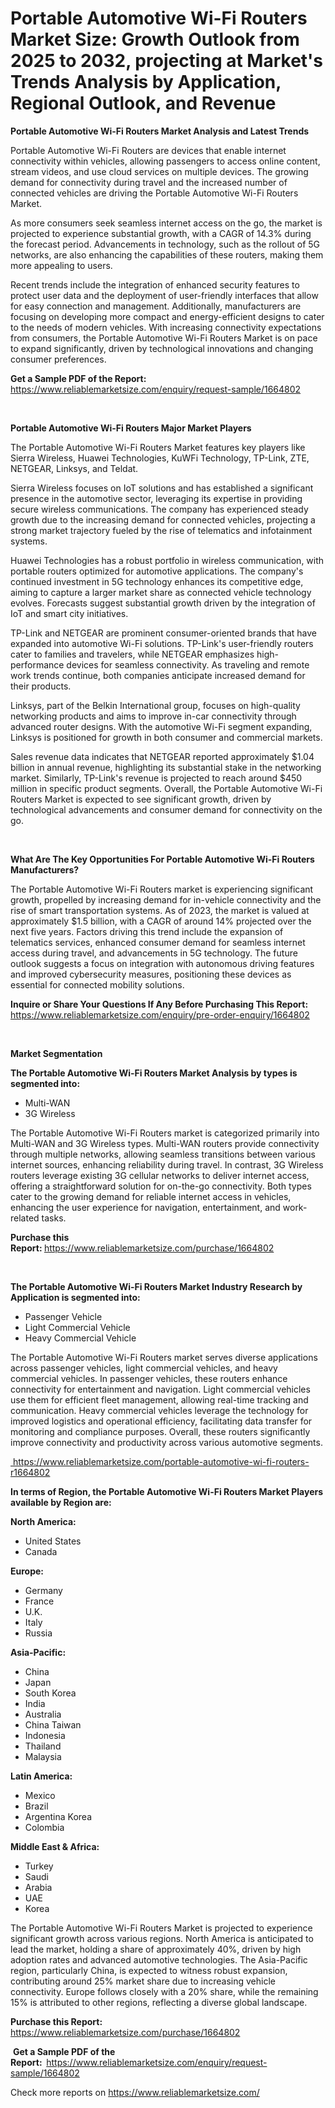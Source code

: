 <p><h1>Portable Automotive Wi-Fi Routers Market Size: Growth Outlook from 2025 to 2032, projecting at Market's Trends Analysis by Application, Regional Outlook, and Revenue</h1></p><p><strong>Portable Automotive Wi-Fi Routers Market Analysis and Latest Trends</strong></p>
<p><p>Portable Automotive Wi-Fi Routers are devices that enable internet connectivity within vehicles, allowing passengers to access online content, stream videos, and use cloud services on multiple devices. The growing demand for connectivity during travel and the increased number of connected vehicles are driving the Portable Automotive Wi-Fi Routers Market. </p><p>As more consumers seek seamless internet access on the go, the market is projected to experience substantial growth, with a CAGR of 14.3% during the forecast period. Advancements in technology, such as the rollout of 5G networks, are also enhancing the capabilities of these routers, making them more appealing to users. </p><p>Recent trends include the integration of enhanced security features to protect user data and the deployment of user-friendly interfaces that allow for easy connection and management. Additionally, manufacturers are focusing on developing more compact and energy-efficient designs to cater to the needs of modern vehicles. With increasing connectivity expectations from consumers, the Portable Automotive Wi-Fi Routers Market is on pace to expand significantly, driven by technological innovations and changing consumer preferences.</p></p>
<p><strong>Get a Sample PDF of the Report:&nbsp;</strong> <a href="https://www.reliablemarketsize.com/enquiry/request-sample/1664802?utm_campaign=3555&utm_medium=2&utm_source=Github&utm_content=ia&utm_term=23032025&utm_id=portable-automotive-wi-fi-routers">https://www.reliablemarketsize.com/enquiry/request-sample/1664802</a></p>
<p>&nbsp;</p>
<p><strong>Portable Automotive Wi-Fi Routers Major Market Players</strong></p>
<p><p>The Portable Automotive Wi-Fi Routers Market features key players like Sierra Wireless, Huawei Technologies, KuWFi Technology, TP-Link, ZTE, NETGEAR, Linksys, and Teldat. </p><p>Sierra Wireless focuses on IoT solutions and has established a significant presence in the automotive sector, leveraging its expertise in providing secure wireless communications. The company has experienced steady growth due to the increasing demand for connected vehicles, projecting a strong market trajectory fueled by the rise of telematics and infotainment systems.</p><p>Huawei Technologies has a robust portfolio in wireless communication, with portable routers optimized for automotive applications. The company's continued investment in 5G technology enhances its competitive edge, aiming to capture a larger market share as connected vehicle technology evolves. Forecasts suggest substantial growth driven by the integration of IoT and smart city initiatives.</p><p>TP-Link and NETGEAR are prominent consumer-oriented brands that have expanded into automotive Wi-Fi solutions. TP-Link's user-friendly routers cater to families and travelers, while NETGEAR emphasizes high-performance devices for seamless connectivity. As traveling and remote work trends continue, both companies anticipate increased demand for their products.</p><p>Linksys, part of the Belkin International group, focuses on high-quality networking products and aims to improve in-car connectivity through advanced router designs. With the automotive Wi-Fi segment expanding, Linksys is positioned for growth in both consumer and commercial markets.</p><p>Sales revenue data indicates that NETGEAR reported approximately $1.04 billion in annual revenue, highlighting its substantial stake in the networking market. Similarly, TP-Link's revenue is projected to reach around $450 million in specific product segments. Overall, the Portable Automotive Wi-Fi Routers Market is expected to see significant growth, driven by technological advancements and consumer demand for connectivity on the go.</p></p>
<p>&nbsp;</p>
<p><strong>What Are The Key Opportunities For Portable Automotive Wi-Fi Routers Manufacturers?</strong></p>
<p><p>The Portable Automotive Wi-Fi Routers market is experiencing significant growth, propelled by increasing demand for in-vehicle connectivity and the rise of smart transportation systems. As of 2023, the market is valued at approximately $1.5 billion, with a CAGR of around 14% projected over the next five years. Factors driving this trend include the expansion of telematics services, enhanced consumer demand for seamless internet access during travel, and advancements in 5G technology. The future outlook suggests a focus on integration with autonomous driving features and improved cybersecurity measures, positioning these devices as essential for connected mobility solutions.</p></p>
<p><strong>Inquire or Share Your Questions If Any Before Purchasing This Report:</strong> <a href="https://www.reliablemarketsize.com/enquiry/pre-order-enquiry/1664802?utm_campaign=3555&utm_medium=2&utm_source=Github&utm_content=ia&utm_term=23032025&utm_id=portable-automotive-wi-fi-routers">https://www.reliablemarketsize.com/enquiry/pre-order-enquiry/1664802</a></p>
<p>&nbsp;</p>
<p><strong>Market Segmentation</strong></p>
<p><strong>The Portable Automotive Wi-Fi Routers Market Analysis by types is segmented into:</strong></p>
<p><ul><li>Multi-WAN</li><li>3G Wireless</li></ul></p>
<p><p>The Portable Automotive Wi-Fi Routers market is categorized primarily into Multi-WAN and 3G Wireless types. Multi-WAN routers provide connectivity through multiple networks, allowing seamless transitions between various internet sources, enhancing reliability during travel. In contrast, 3G Wireless routers leverage existing 3G cellular networks to deliver internet access, offering a straightforward solution for on-the-go connectivity. Both types cater to the growing demand for reliable internet access in vehicles, enhancing the user experience for navigation, entertainment, and work-related tasks.</p></p>
<p><strong>Purchase this Report:&nbsp;</strong><a href="https://www.reliablemarketsize.com/purchase/1664802?utm_campaign=3555&utm_medium=2&utm_source=Github&utm_content=ia&utm_term=23032025&utm_id=portable-automotive-wi-fi-routers">https://www.reliablemarketsize.com/purchase/1664802</a></p>
<p>&nbsp;</p>
<p><strong>The Portable Automotive Wi-Fi Routers Market Industry Research by Application is segmented into:</strong></p>
<p><ul><li>Passenger Vehicle</li><li>Light Commercial Vehicle</li><li>Heavy Commercial Vehicle</li></ul></p>
<p><p>The Portable Automotive Wi-Fi Routers market serves diverse applications across passenger vehicles, light commercial vehicles, and heavy commercial vehicles. In passenger vehicles, these routers enhance connectivity for entertainment and navigation. Light commercial vehicles use them for efficient fleet management, allowing real-time tracking and communication. Heavy commercial vehicles leverage the technology for improved logistics and operational efficiency, facilitating data transfer for monitoring and compliance purposes. Overall, these routers significantly improve connectivity and productivity across various automotive segments.</p></p>
<p><a href="https://www.reliablemarketsize.com/portable-automotive-wi-fi-routers-r1664802?utm_campaign=3555&utm_medium=2&utm_source=Github&utm_content=ia&utm_term=23032025&utm_id=portable-automotive-wi-fi-routers">&nbsp;https://www.reliablemarketsize.com/portable-automotive-wi-fi-routers-r1664802</a></p>
<p><strong>In terms of Region, the Portable Automotive Wi-Fi Routers Market Players available by Region are:</strong></p>
<p>
    <p> <strong> North America: </strong>
        <ul>
            <li>United States</li>
            <li>Canada</li>
        </ul>
        </p> 
    <p> <strong> Europe: </strong>
        <ul>
            <li>Germany</li>
            <li>France</li>
            <li>U.K.</li>
            <li>Italy</li>
            <li>Russia</li>
        </ul>
        </p> 
    <p> <strong> Asia-Pacific: </strong>
        <ul>
            <li>China</li>
            <li>Japan</li>
            <li>South Korea</li>
            <li>India</li>
            <li>Australia</li>
            <li>China Taiwan</li>
            <li>Indonesia</li>
            <li>Thailand</li>
            <li>Malaysia</li>
        </ul>
        </p> 
    <p> <strong> Latin America: </strong>
        <ul>
            <li>Mexico</li>
            <li>Brazil</li>
            <li>Argentina Korea</li>
            <li>Colombia</li>
        </ul>
        </p> 
    <p> <strong> Middle East & Africa: </strong>
        <ul>
            <li>Turkey</li>
            <li>Saudi</li>
            <li>Arabia</li>
            <li>UAE</li>
            <li>Korea</li>
        </ul>
    </p>
    </p>
<p><p>The Portable Automotive Wi-Fi Routers Market is projected to experience significant growth across various regions. North America is anticipated to lead the market, holding a share of approximately 40%, driven by high adoption rates and advanced automotive technologies. The Asia-Pacific region, particularly China, is expected to witness robust expansion, contributing around 25% market share due to increasing vehicle connectivity. Europe follows closely with a 20% share, while the remaining 15% is attributed to other regions, reflecting a diverse global landscape.</p></p>
<p><strong>Purchase this Report: </strong><a href="https://www.reliablemarketsize.com/purchase/1664802?utm_campaign=3555&utm_medium=2&utm_source=Github&utm_content=ia&utm_term=23032025&utm_id=portable-automotive-wi-fi-routers">https://www.reliablemarketsize.com/purchase/1664802</a></p>
<p>&nbsp;<strong>Get a Sample PDF of the Report:&nbsp;&nbsp;</strong><a href="https://www.reliablemarketsize.com/enquiry/request-sample/1664802?utm_campaign=3555&utm_medium=2&utm_source=Github&utm_content=ia&utm_term=23032025&utm_id=portable-automotive-wi-fi-routers">https://www.reliablemarketsize.com/enquiry/request-sample/1664802</a></p>
<p><strong></strong></p>
<p>Check more reports on <a href="https://www.reliablemarketsize.com/?utm_campaign=3555&utm_medium=2&utm_source=Github&utm_content=ia&utm_term=23032025&utm_id=portable-automotive-wi-fi-routers">https://www.reliablemarketsize.com/</a></p>